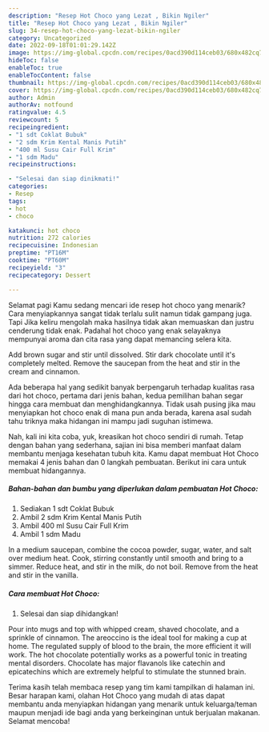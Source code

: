 ```yaml
---
description: "Resep Hot Choco yang Lezat , Bikin Ngiler"
title: "Resep Hot Choco yang Lezat , Bikin Ngiler"
slug: 34-resep-hot-choco-yang-lezat-bikin-ngiler
category: Uncategorized
date: 2022-09-18T01:01:29.142Z
image: https://img-global.cpcdn.com/recipes/0acd390d114ceb03/680x482cq70/hot-choco-foto-resep-utama.jpg
hideToc: false
enableToc: true
enableTocContent: false
thumbnail: https://img-global.cpcdn.com/recipes/0acd390d114ceb03/680x482cq70/hot-choco-foto-resep-utama.jpg
cover: https://img-global.cpcdn.com/recipes/0acd390d114ceb03/680x482cq70/hot-choco-foto-resep-utama.jpg
author: Admin
authorAv: notfound
ratingvalue: 4.5
reviewcount: 5
recipeingredient:
- "1 sdt Coklat Bubuk"
- "2 sdm Krim Kental Manis Putih"
- "400 ml Susu Cair Full Krim"
- "1 sdm Madu"
recipeinstructions:

- "Selesai dan siap dinikmati!"
categories:
- Resep
tags:
- hot
- choco

katakunci: hot choco 
nutrition: 272 calories
recipecuisine: Indonesian
preptime: "PT16M"
cooktime: "PT60M"
recipeyield: "3"
recipecategory: Dessert

---
```



Selamat pagi Kamu sedang mencari ide resep hot choco yang menarik? Cara menyiapkannya sangat tidak terlalu sulit namun tidak gampang juga. Tapi Jika keliru mengolah maka hasilnya tidak akan memuaskan dan justru cenderung tidak enak. Padahal hot choco yang enak selayaknya mempunyai aroma dan cita rasa yang dapat memancing selera kita.


Add brown sugar and stir until dissolved. Stir dark chocolate until it&#39;s completely melted. Remove the saucepan from the heat and stir in the cream and cinnamon.

Ada beberapa hal yang sedikit banyak berpengaruh terhadap kualitas rasa dari hot choco, pertama dari jenis bahan, kedua pemilihan bahan segar hingga cara membuat dan menghidangkannya. Tidak usah pusing jika mau menyiapkan hot choco enak di mana pun anda berada, karena asal sudah tahu triknya maka hidangan ini mampu jadi suguhan istimewa.


Nah, kali ini kita coba, yuk, kreasikan hot choco sendiri di rumah. Tetap dengan bahan yang sederhana, sajian ini bisa memberi manfaat dalam membantu menjaga kesehatan tubuh kita. Kamu dapat membuat Hot Choco memakai 4 jenis bahan dan 0 langkah pembuatan. Berikut ini cara untuk membuat hidangannya.

<!--inarticleads1-->

##### Bahan-bahan dan bumbu yang diperlukan dalam pembuatan Hot Choco:

1. Sediakan 1 sdt Coklat Bubuk
1. Ambil 2 sdm Krim Kental Manis Putih
1. Ambil 400 ml Susu Cair Full Krim
1. Ambil 1 sdm Madu


In a medium saucepan, combine the cocoa powder, sugar, water, and salt over medium heat. Cook, stirring constantly until smooth and bring to a simmer. Reduce heat, and stir in the milk, do not boil. Remove from the heat and stir in the vanilla. 

<!--inarticleads2-->

##### Cara membuat Hot Choco:


1. Selesai dan siap dihidangkan!

Pour into mugs and top with whipped cream, shaved chocolate, and a sprinkle of cinnamon. The areoccino is the ideal tool for making a cup at home. The regulated supply of blood to the brain, the more efficient it will work. The hot chocolate potentially works as a powerful tonic in treating mental disorders. Chocolate has major flavanols like catechin and epicatechins which are extremely helpful to stimulate the stunned brain. 

Terima kasih telah membaca resep yang tim kami tampilkan di halaman ini. Besar harapan kami, olahan Hot Choco yang mudah di atas dapat membantu anda menyiapkan hidangan yang menarik untuk keluarga/teman maupun menjadi ide bagi anda yang berkeinginan untuk berjualan makanan. Selamat mencoba!
